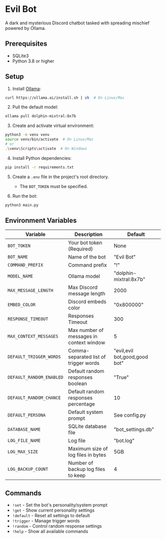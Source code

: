 # Evil Bot

A dark and mysterious Discord chatbot tasked with spreading mischief powered by Ollama.

## Prerequisites

- SQLite3 
- Python 3.8 or higher

## Setup

1. Install [Ollama](https://ollama.ai):
```bash
curl https://ollama.ai/install.sh | sh  # On Linux/Mac
```

2. Pull the default model:
```bash
ollama pull dolphin-mixtral:8x7b
```

3. Create and activate virtual environment:
```bash
python3 -m venv venv
source venv/bin/activate  # On Linux/Mac
# or
.\venv\Scripts\activate  # On Windows
```

4. Install Python dependencies:
```bash
pip install -r requirements.txt
```

5. Create a `.env` file in the project's root directory.
   - The `BOT_TOKEN` must be specified.

6. Run the bot:
```bash
python3 main.py
```

## Environment Variables

| Variable                 | Description                              | Default                       |
|--------------------------|------------------------------------------|-------------------------------|
| `BOT_TOKEN`              | Your bot token (Required)                | None                          |
| `BOT_NAME`               | Name of the bot                          | "Evil Bot"                    |
| `COMMAND_PREFIX`         | Command prefix                           | "!"                           |
| `MODEL_NAME`             | Ollama model                             | "dolphin-mixtral:8x7b"        |
| `MAX_MESSAGE_LENGTH`     | Max Discord message length               | 2000                          |
| `EMBED_COLOR`            | Discord embeds color                     | "0x800000"                    |
| `RESPONSE_TIMEOUT`       | Responses Timeout                        | 300                           |
| `MAX_CONTEXT_MESSAGES`   | Max number of messages in context window | 5                             |
| `DEFAULT_TRIGGER_WORDS`  | Comma-separated list of trigger words    | "evil,evil bot,good,good bot" |
| `DEFAULT_RANDOM_ENABLED` | Default random responses boolean         | "True"                        |
| `DEFAULT_RANDOM_CHANCE`  | Default random responses percentage      | 10                            |
| `DEFAULT_PERSONA`        | Default system prompt                    | See config.py                 |
| `DATABASE_NAME`          | SQLite database file                     | "bot_settings.db"             |
| `LOG_FILE_NAME`          | Log file                                 | "bot.log"                     |
| `LOG_MAX_SIZE`           | Maximum size of log files in bytes       | 5GB                           |
| `LOG_BACKUP_COUNT`       | Number of backup log files to keep       | 4                             |

## Commands

- `!set` - Set the bot's personality/system prompt
- `!get` - Show current personality settings
- `!default` - Reset all settings to default
- `!trigger` - Manage trigger words
- `!random` - Control random response settings
- `!help` - Show all available commands
